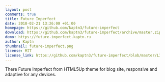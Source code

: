 ```yaml
---
layout: post
comments: true
title: Future Imperfect
date: 2018-02-21 13:26:00 +01:00
homepage: https://github.com/kaptn3/future-imperfect
download: https://github.com/kaptn3/future-imperfect/archive/master.zip
demo: https://future-imperfect.kaptn.ru
author: Kaptn
thumbnail: future-imperfect.png
license: MIT
license_link: https://github.com/kaptn3/future-imperfect/blob/master/LICENSE
---
```


There Future Imperfect from HTML5Up theme for blog site, responsive and adaptive for any devices.
